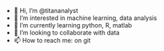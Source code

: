 - 👋 Hi, I’m @titananalyst
- 👀 I’m interested in machine learning, data analysis
- 🌱 I’m currently learning python, R, matlab
- 💞️ I’m looking to collaborate with data
- 📫 How to reach me: on git

<!---
titananalyst/titananalyst is a ✨ special ✨ repository because its `README.md` (this file) appears on your GitHub profile.
You can click the Preview link to take a look at your changes.
--->
